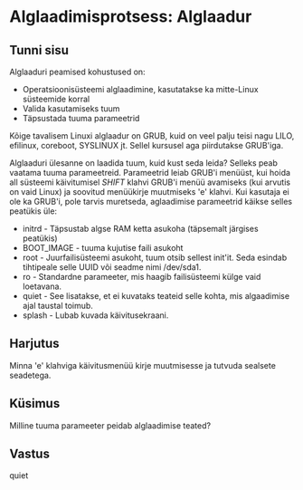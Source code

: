 ﻿# Alglaadimisprotsess: Alglaadur

## Tunni sisu

Alglaaduri peamised kohustused on:

<ul>
<li>Operatsioonisüsteemi alglaadimine, kasutatakse ka mitte-Linux süsteemide korral</li>
<li>Valida kasutamiseks tuum</li>
<li>Täpsustada tuuma parameetrid</li>
</ul>

Kõige tavalisem Linuxi alglaadur on GRUB, kuid on veel palju teisi nagu LILO, efilinux, coreboot, SYSLINUX jt. Sellel kursusel aga piirdutakse GRUB'iga.

Alglaaduri ülesanne on laadida tuum, kuid kust seda leida? Selleks peab vaatama tuuma parameetreid. Parameetrid leiab GRUB'i menüüst, kui hoida all süsteemi käivitumisel *SHIFT* klahvi GRUB'i menüü avamiseks (kui arvutis on vaid Linux) ja soovitud menüükirje muutmiseks 'e' klahvi. Kui kasutaja ei ole ka GRUB'i, pole tarvis muretseda, aglaadimise parameetrid käikse selles peatükis üle:

<ul>
<li>initrd - Täpsustab algse RAM ketta asukoha (täpsemalt järgises peatükis)</li>
<li>BOOT_IMAGE  - tuuma kujutise faili asukoht</li>
<li>root -  Juurfailisüsteemi asukoht, tuum otsib sellest init'it. Seda esindab tihtipeale selle UUID või seadme nimi /dev/sda1.</li>
<li>ro - Standardne parameeter, mis haagib failisüsteemi külge vaid loetavana.</li>
<li>quiet - See lisatakse, et ei kuvataks teateid selle kohta, mis algaadimise ajal taustal toimub.</li>
<li>splash - Lubab kuvada käivitusekraani.</li>
</ul>
 
## Harjutus

Minna 'e' klahviga käivitusmenüü kirje muutmisesse ja tutvuda sealsete seadetega.

## Küsimus

Milline tuuma parameeter peidab alglaadimise teated?

## Vastus

quiet
